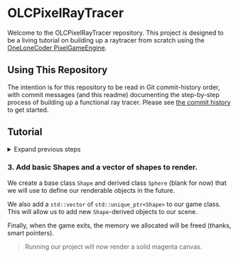 # OLCPixelRayTracer

<!-- markdownlint-disable MD033 MD026 -->
<!-- cSpell:words raytracer renderable -->

Welcome to the OLCPixelRayTracer repository. This project is designed to be a living tutorial on building up a raytracer
from scratch using the [OneLoneCoder PixelGameEngine](https://github.com/OneLoneCoder/olcPixelGameEngine).

## Using This Repository

The intention is for this repository to be read in Git commit-history order, with commit messages (and this readme)
documenting the step-by-step process of building up a functional ray tracer. Please see
[the commit history](https://github.com/Sidneys1/OlcPixelRayTracer/commits/main) to get started.

## Tutorial

<details><summary>Expand previous steps</summary>

### 1. Create new, empty Visual Studio project.

First, <kbd>Create a new project</kbd> in Visual Studio, selecting the <kbd>Empty Project</kbd>
(`C++`/`Windows`/`Console`) template. I also opted for the flat directory structure option (<kbd>☑ Place solution and
project in the same directory</kbd>).

![Create a new project dialog](./docs/images/create-a-new-project.png)

Our project cannot currently run (there is no main entrypoint)!

### 2. Add PGE header and create a game from template.

We copy in the `olcPixelGameEngine.h` file and add it to our solution. We also add a blank `main.cpp` and populate it
with the contents of the template available in the `olcPixelGameEngine.h` header, taking care to rename our game class
to match our needs.

> Running our project will render a default PixelGameEngine scene: a 256x240 canvas of random pixels, magnified 4x.

</details>

### 3. Add basic Shapes and a vector of shapes to render.

We create a base class `Shape` and derived class `Sphere` (blank for now) that we will use to define our renderable
objects in the future.

We also add a `std::vector` of `std::unique_ptr<Shape>` to our game class. This will allow us to add new `Shape`-derived
objects to our scene.

Finally, when the game exits, the memory we allocated will be freed (thanks, smart pointers).

> Running our project will now render a solid magenta canvas.
